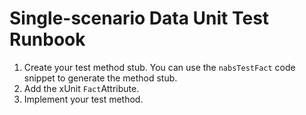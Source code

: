 # Single-scenario Data Unit Test Runbook

1. Create your test method stub. You can use the `nabsTestFact` code snippet to generate the method stub.
1. Add the xUnit `Fact`Attribute.
1. Implement your test method.

